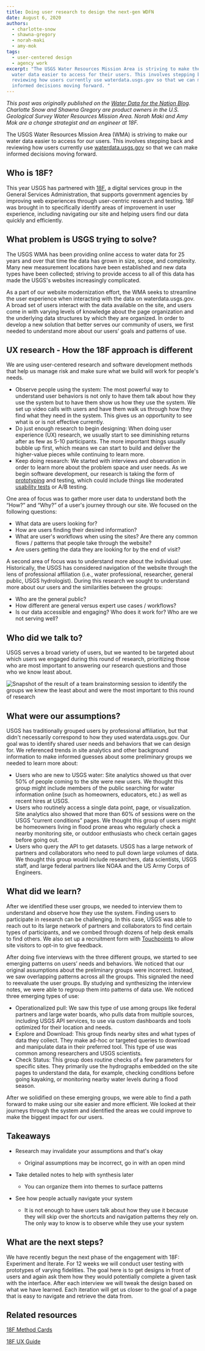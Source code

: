 ```yaml
---
title: Doing user research to design the next-gen WDFN
date: August 6, 2020
authors:
  - charlotte-snow
  - shawna-gregory
  - norah-maki
  - amy-mok
tags:
  - user-centered design
  - agency work
excerpt: "The USGS Water Resources Mission Area is striving to make their
  water data easier to access for their users. This involves stepping back and
  reviewing how users currently use waterdata.usgs.gov so that we can make
  informed decisions moving forward. "
---
```

*This post was originally published on the [Water Data for the Nation Blog](https://waterdata.usgs.gov/blog/18f-research/). Charlotte Snow and Shawna Gregory are product owners in the U.S. Geological Survey Water Resources Mission Area. Norah Maki and Amy Mok are a change strategist and an engineer at 18F.*

The USGS Water Resources Mission Area (WMA) is striving to make our water data easier to access for our users. This involves stepping back and reviewing how users currently use [waterdata.usgs.gov](https://waterdata.usgs.gov/) so that we can make informed decisions moving forward.

## Who is 18F?

This year USGS has partnered with [18F](https://18f.gsa.gov/), a digital services group in the General Services Administration, that supports government agencies by improving web experiences through user-centric research and testing. 18F was brought in to specifically identify areas of improvement in user experience, including navigating our site and helping users find our data quickly and efficiently.

## What problem is USGS trying to solve?

The USGS WMA has been providing online access to water data for 25 years and over that time the data has grown in size, scope, and complexity. Many new measurement locations have been established and new data types have been collected; striving to provide access to all of this data has made the USGS's websites increasingly complicated.

As a part of our website modernization effort, the WMA seeks to streamline the user experience when interacting with the data on waterdata.usgs.gov. A broad set of users interact with the data available on the site, and users come in with varying levels of knowledge about the page organization and the underlying data structures by which they are organized. In order to develop a new solution that better serves our community of users, we first needed to understand more about our users’ goals and patterns of use.

## UX research - How the 18F approach is different

We are using user-centered research and software development methods that help us manage risk and make sure what we build will work for people's needs.

* Observe people using the system: The most powerful way to understand user behaviors is not only to have them talk about how they use the system but to have them show us how they use the system. We set up video calls with users and have them walk us through how they find what they need in the system. This gives us an opportunity to see what is or is not effective currently.
* Do just enough research to begin designing: When doing user experience (UX) research, we usually start to see diminishing returns after as few as 5-10 participants. The more important things usually bubble up first, which means we can start to build and deliver the higher-value pieces while continuing to learn more.
* Keep doing research: We started with interviews and observation in order to learn more about the problem space and user needs. As we begin software development, our research is taking the form of [prototyping](https://methods.18f.gov/make/prototyping/) and testing, which could include things like moderated [usability tests](https://methods.18f.gov/validate/usability-testing/) or A/B testing.

One area of focus was to gather more user data to understand both the “How?” and “Why?” of a user's journey through our site. We focused on the following questions:

* What data are users looking for?
* How are users finding their desired information?
* What are user's workflows when using the sites? Are there any common flows / patterns that people take through the website?
* Are users getting the data they are looking for by the end of visit?

A second area of focus was to understand more about the individual user. Historically, the USGS has considered navigation of the website through the lens of professional affiliation (i.e., water professional, researcher, general public, USGS hydrologist). During this research we sought to understand more about our users and the similarities between the groups:

* Who are the general public?
* How different are general versus expert use cases / workflows?
* Is our data accessible and engaging? Who does it work for? Who are we not serving well?

## Who did we talk to?

USGS serves a broad variety of users, but we wanted to be targeted about which users we engaged during this round of research, prioritizing those who are most important to answering our research questions and those who we know least about.

![Snapshot of the result of a team brainstorming session to identify the groups we knew the least about and were the most important to this round of research](https://lh5.googleusercontent.com/AJwZ_U7VNJ4LRfqrVG70WXr-LVShJ4YAxZwoOeXbsKgug6EOcE82kKWHf8ivoEZ8-Uoi7DcXovduCvWAurAIo4qxrmbrYlhX3_aclDR1a1tkI7MPh1gqQbirXRsIc75pZrxLUr0L "Screenshot of the result of a team brainstorming session to identify the groups we knew the least about and were the most important to this round of research")

## What were our assumptions?

USGS has traditionally grouped users by professional affiliation, but that didn't necessarily correspond to how they used waterdata.usgs.gov. Our goal was to identify shared user needs and behaviors that we can design for. We referenced trends in site analytics and other background information to make informed guesses about some preliminary groups we needed to learn more about:

* Users who are new to USGS water: Site analytics showed us that over 50% of people coming to the site were new users. We thought this group might include members of the public searching for water information online (such as homeowners, educators, etc.) as well as recent hires at USGS.
* Users who routinely access a single data point, page, or visualization. Site analytics also showed that more than 60% of sessions were on the USGS “current conditions” pages. We thought this group of users might be homeowners living in flood prone areas who regularly check a nearby monitoring site, or outdoor enthusiasts who check certain gages before going out.
* Users who query the API to get datasets. USGS has a large network of partners and collaborators who need to pull down large volumes of data. We thought this group would include researchers, data scientists, USGS staff, and large federal partners like NOAA and the US Army Corps of Engineers.

## What did we learn?

After we identified these user groups, we needed to interview them to understand and observe how they use the system. Finding users to participate in research can be challenging. In this case, USGS was able to reach out to its large network of partners and collaborators to find certain types of participants, and we combed through dozens of help desk emails to find others. We also set up a recruitment form with [Touchpoints](https://touchpoints.digital.gov/) to allow site visitors to opt-in to give feedback.

After doing five interviews with the three different groups, we started to see emerging patterns on users’ needs and behaviors. We noticed that our original assumptions about the preliminary groups were incorrect. Instead, we saw overlapping patterns across all the groups. This signaled the need to reevaluate the user groups. By studying and synthesizing the interview notes, we were able to regroup them into patterns of data use. We noticed three emerging types of use:

* Operationalized pull: We saw this type of use among groups like federal partners and large water boards, who pulls data from multiple sources, including USGS API services, to use via custom dashboards and tools optimized for their location and needs.
* Explore and Download: This group finds nearby sites and what types of data they collect. They make ad-hoc or targeted queries to download and manipulate data in their preferred tool. This type of use was common among researchers and USGS scientists.
* Check Status: This group does routine checks of a few parameters for specific sites. They primarily use the hydrographs embedded on the site pages to understand the data, for example, checking conditions before going kayaking, or monitoring nearby water levels during a flood season.

After we solidified on these emerging groups, we were able to find a path forward to make using our site easier and more efficient. We looked at their journeys through the system and identified the areas we could improve to make the biggest impact for our users.

## Takeaways

* Research may invalidate your assumptions and that's okay

  * Original assumptions may be incorrect, go in with an open mind
* Take detailed notes to help with synthesis later

  * You can organize them into themes to surface patterns
* See how people actually navigate your system

  * It is not enough to have users talk about how they use it because they will skip over the shortcuts and navigation patterns they rely on. The only way to know is to observe while they use your system

## What are the next steps?

We have recently begun the next phase of the engagement with 18F: Experiment and Iterate. For 12 weeks we will conduct user testing with prototypes of varying fidelities. The goal here is to get designs in front of users and again ask them how they would potentially complete a given task with the interface. After each interview we will tweak the design based on what we have learned. Each iteration will get us closer to the goal of a page that is easy to navigate and retrieve the data from.

## Related resources

[18F Method Cards](https://methods.18f.gov/)

[18F UX Guide](https://ux-guide.18f.gov/)
